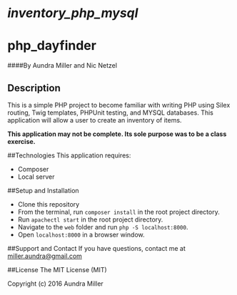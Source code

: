 # _inventory_php_mysql_

# php_dayfinder

####By Aundra Miller and Nic Netzel

## Description
This is a simple PHP project to become familiar with writing PHP using Silex routing, Twig templates, PHPUnit testing, and MYSQL databases. This application will allow a user to create an inventory of items.  

**This application may not be complete. Its sole purpose was to be a class exercise.**

##Technologies
This application requires:
* Composer
* Local server

##Setup and Installation
* Clone this repository
* From the terminal, run `composer install` in the root project directory.
* Run `apachectl start` in the root project directory.
* Navigate to the `web` folder and run `php -S localhost:8000`.
* Open `localhost:8000` in a browser window.

##Support and Contact
If you have questions, contact me at miller.aundra@gmail.com

##License
The MIT License (MIT)

Copyright (c) 2016 Aundra Miller
